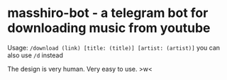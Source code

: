 # masshiro-bot - a telegram bot for downloading music from youtube

Usage: `/download (link) [title: (title)] [artist: (artist)]`
you can also use `/d` instead

The design is very human. Very easy to use. >w<
